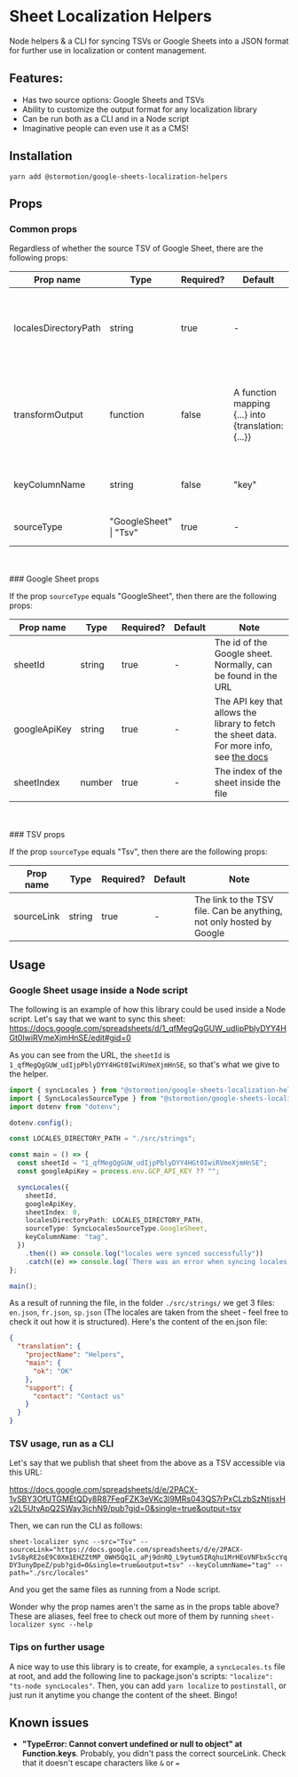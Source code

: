 # Sheet Localization Helpers

Node helpers & a CLI for syncing TSVs or Google Sheets into a JSON format for further use in localization or content management.

## Features:

- Has two source options: Google Sheets and TSVs
- Ability to customize the output format for any localization library
- Can be run both as a CLI and in a Node script
- Imaginative people can even use it as a CMS!

## Installation

```
yarn add @stormotion/google-sheets-localization-helpers
```

## Props

### Common props

Regardless of whether the source TSV of Google Sheet, there are the following props:

| Prop name            | Type                   | Required? | Default                                            | Note                                                                            |
| -------------------- | ---------------------- | --------- | -------------------------------------------------- | ------------------------------------------------------------------------------- |
| localesDirectoryPath | string                 | true      | -                                                  | Sets the path to the folder where the localization files will be saved          |
| transformOutput      | function               | false     | A function mapping {...} into {translation: {...}} | Allows you to map the end object with localizations into any other object shape |
| keyColumnName        | string                 | false     | "key"                                              | The title of the column with the locale keys                                    |
| sourceType           | "GoogleSheet" \| "Tsv" | true      | -                                                  | Specifies the source of the sheet                                               |

<br />
<br />
### Google Sheet props

If the prop `sourceType` equals "GoogleSheet", then there are the following props:

| Prop name    | Type   | Required? | Default | Note                                                                                                                                                    |
| ------------ | ------ | --------- | ------- | ------------------------------------------------------------------------------------------------------------------------------------------------------- |
| sheetId      | string | true      | -       | The id of the Google sheet. Normally, can be found in the URL                                                                                           |
| googleApiKey | string | true      | -       | The API key that allows the library to fetch the sheet data. For more info, see [the docs](https://developers.google.com/sheets/api/guides/authorizing) |
| sheetIndex   | number | true      | -       | The index of the sheet inside the file                                                                                                                  |

<br />
<br />
### TSV props

If the prop `sourceType` equals "Tsv", then there are the following props:

| Prop name  | Type   | Required? | Default | Note                                                                 |
| ---------- | ------ | --------- | ------- | -------------------------------------------------------------------- |
| sourceLink | string | true      | -       | The link to the TSV file. Can be anything, not only hosted by Google |

## Usage

### Google Sheet usage inside a Node script

The following is an example of how this library could be used inside a Node script.
Let's say that we want to sync this sheet:
https://docs.google.com/spreadsheets/d/1_qfMegQgGUW_udIjpPblyDYY4HGt0IwiRVmeXjmHnSE/edit#gid=0

As you can see from the URL, the `sheetId` is `1_qfMegQgGUW_udIjpPblyDYY4HGt0IwiRVmeXjmHnSE`, so that's what we give to the helper.

```ts
import { syncLocales } from "@stormotion/google-sheets-localization-helpers";
import { SyncLocalesSourceType } from "@stormotion/google-sheets-localization-helpers/build/sync_locales";
import dotenv from "dotenv";

dotenv.config();

const LOCALES_DIRECTORY_PATH = "./src/strings";

const main = () => {
  const sheetId = "1_qfMegQgGUW_udIjpPblyDYY4HGt0IwiRVmeXjmHnSE";
  const googleApiKey = process.env.GCP_API_KEY ?? "";

  syncLocales({
    sheetId,
    googleApiKey,
    sheetIndex: 0,
    localesDirectoryPath: LOCALES_DIRECTORY_PATH,
    sourceType: SyncLocalesSourceType.GoogleSheet,
    keyColumnName: "tag",
  })
    .then(() => console.log("locales were synced successfully"))
    .catch((e) => console.log(`There was an error when syncing locales: ${e}`));
};

main();
```

As a result of running the file, in the folder `./src/strings/` we get 3 files: `en.json`, `fr.json`, `sp.json` (The locales are taken from the sheet - feel free to check it out how it is structured). Here's the content of the en.json file:

```json
{
  "translation": {
    "projectName": "Helpers",
    "main": {
      "ok": "OK"
    },
    "support": {
      "contact": "Contact us"
    }
  }
}
```

### TSV usage, run as a CLI

Let's say that we publish that sheet from the above as a TSV accessible via this URL:

https://docs.google.com/spreadsheets/d/e/2PACX-1vSBY3OfUTGMEtQDy8R87FeqFZK3eVKc3l9MRs043QS7rPxCLzbSzNtjsxHv2L5UtyApQ2SWay3jchN9/pub?gid=0&single=true&output=tsv

Then, we can run the CLI as follows:

`sheet-localizer sync --src="Tsv" --sourceLink="https://docs.google.com/spreadsheets/d/e/2PACX-1vS8yRE2oE9C0Xm1EHZZtMP_0WH5Qq1L_aPj9dnRQ_L9ytum5IRqhu1MrHEoVNFbx5ccYqDY3unyDpeZ/pub?gid=0&single=true&output=tsv" --keyColumnName="tag" --path="./src/locales"`

And you get the same files as running from a Node script.

Wonder why the prop names aren't the same as in the props table above? These are aliases, feel free to check out more of them by running `sheet-localizer sync --help`

### Tips on further usage

A nice way to use this library is to create, for example, a `syncLocales.ts` file at root, and add the following line to package.json's scripts: `"localize": "ts-node syncLocales"`. Then, you can add `yarn localize` to `postinstall`, or just run it anytime you change the content of the sheet. Bingo!

## Known issues

- **"TypeError: Cannot convert undefined or null to object" at Function.keys**. Probably, you didn't pass the correct sourceLink. Check that it doesn't escape characters like `&` or `=`
